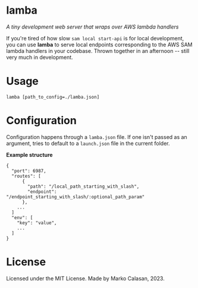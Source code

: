 # lamba
*A tiny development web server that wraps over AWS lambda handlers*

If you're tired of how slow `sam local start-api` is for local development, you can use **lamba** to serve local endpoints corresponding to the AWS SAM lambda handlers in your codebase. Thrown together in an afternoon -- still very much in development.

# Usage
`lamba [path_to_config=./lamba.json]`

# Configuration
Configuration happens through a `lamba.json` file. If one isn't passed as an argument, tries to default to a `launch.json` file in the current folder.

**Example structure**
```
{
  "port": 6987,
  "routes": [
      {
        "path": "/local_path_starting_with_slash",
        "endpoint": "/endpoint_starting_with_slash/:optional_path_param"
      },
    ...
  ]
  "env": [
    "key": "value",
    ...
  ]
}
```

# License
Licensed under the MIT License. Made by Marko Calasan, 2023.
